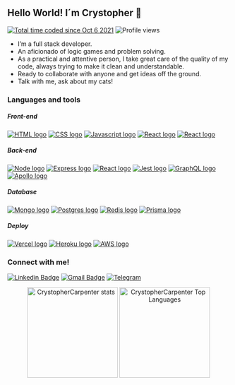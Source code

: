 ## Hello World! I´m Crystopher 👋

<p align="left"> 
  <a href="https://wakatime.com/@e1fd548b-4290-45a2-8ed2-6777f4cd2281"><img src="https://wakatime.com/badge/user/e1fd548b-4290-45a2-8ed2-6777f4cd2281.svg"            alt="Total time coded since Oct 6 2021" /></a>
  <img src="https://komarev.com/ghpvc/?username=CrystopherCarpenter-dev&color=blue" alt="Profile views">
</p>

<ul>
  <li>I’m a full stack developer. </li>
  <li>An aficionado of logic games and problem solving. </li>
  <li>As a practical and attentive person, I take great care of the quality of my code, always trying to make it clean and understandable.  </li>
  <li>Ready to collaborate with anyone and get ideas off the ground.  </li>
  <li>Talk with me, ask about my cats! </li>
</ul>  

### Languages and tools

  <div align="left">
  
 ##### Front-end
<a href="https://en.wikipedia.org/wiki/HTML5" title="HTML5"><img src="https://img.shields.io/badge/-HTML-&?style=for-the-badge&logo=html5&color=black" alt="HTML logo" /></a>
<a href="https://en.wikipedia.org/wiki/CSS" title="CSS3"><img src="https://img.shields.io/badge/-CSS-&?style=for-the-badge&logo=css3&color=black" alt="CSS logo" /></a>
<a href="https://www.javascript.com/" title="Javascript"><img src="https://img.shields.io/badge/-Javascript-&?style=for-the-badge&logo=javascript&color=black" alt="Javascript logo" /></a>
<a href="https://reactjs.org/" title="React"><img src="https://img.shields.io/badge/-react-&?style=for-the-badge&logo=react&color=black" alt="React logo" /></a>
  <a href="https://www.typescriptlang.org/" title="Typescript"><img src="https://img.shields.io/badge/-Typescript-&?style=for-the-badge&logo=typescript&color=black" alt="React logo" /></a>
  
  ##### Back-end</br>
<a href="https://nodejs.org/en/" title="NodeJS"><img src="https://img.shields.io/badge/-NodeJS-&?style=for-the-badge&logo=nodedotjs&color=black" alt="Node logo" /></a>
<a href="https://expressjs.com/" title="Express"><img src="https://img.shields.io/badge/-Express-&?style=for-the-badge&logo=express&color=black" alt="Express logo" /></a>
  <a href="https://www.typescriptlang.org/" title="Typescript"><img src="https://img.shields.io/badge/-Typescript-&?style=for-the-badge&logo=typescript&color=black" alt="React logo" /></a>
<a href="https://jestjs.io/" title="Jest"><img src="https://img.shields.io/badge/-Jest-&?style=for-the-badge&logo=jest&color=black" alt="Jest logo" /></a>
<a href="https://graphql.org/" title="GraphQL"><img src="https://img.shields.io/badge/-graphql-&?style=for-the-badge&logo=graphql&color=black" alt="GraphQL logo" /></a>
<a href="https://www.apollographql.com/" title="Apollo"><img src="https://img.shields.io/badge/-apollo graphql-&?style=for-the-badge&logo=apollographql&color=black" alt="Apollo logo" /></a>

  
  ##### Database</br>
<a href="https://www.mongodb.com/" title="Mongo"><img src="https://img.shields.io/badge/-MongoDB-&?style=for-the-badge&logo=mongodb&color=black" alt="Mongo logo" /></a>
<a href="https://www.postgresql.org/" title="Postgres"><img src="https://img.shields.io/badge/-PostgreSQL-&?style=for-the-badge&logo=postgresql&color=black" alt="Postgres logo" /></a>
  <a href="https://redis.io/" title="Redis"><img src="https://img.shields.io/badge/-redis-&?style=for-the-badge&logo=redis&color=black" alt="Redis logo" /></a>
  <a href="https://www.prisma.io/" title="Prisma"><img src="https://img.shields.io/badge/-prisma-&?style=for-the-badge&logo=prisma&color=black" alt="Prisma logo" /></a>


  ##### Deploy</br>
<a href="https://vercel.com/" title="Vercel"><img src="https://img.shields.io/badge/-Vercel-&?style=for-the-badge&logo=vercel&color=black" alt="Vercel logo" /></a>
<a href="https://www.heroku.com/" title="Heroku"><img src="https://img.shields.io/badge/-Heroku-&?style=for-the-badge&logo=heroku&color=black&logoColor=79589F" alt="Heroku logo" /></a>
  <a href="https://aws.amazon.com/free/?trk=e4d1a24a-13d1-4019-b365-e284fded1202&sc_channel=acquisition&sc_medium=ACQ-P|PS-GO|Brand|Desktop|SU|Core-Main|Core|BR|EN|Text&s_kwcid=AL!4422!3!454435137078!e!!g!!aws&ef_id=CjwKCAjw-8qVBhANEiwAfjXLrmIpJdIXPBLkjlioj5qutLBc-cdL2bfwrv0PrTMXS3qLSKFFDG15_BoCqOYQAvD_BwE:G:s&s_kwcid=AL!4422!3!454435137078!e!!g!!aws" title="AWS"><img src="https://img.shields.io/badge/-AWS-&?style=for-the-badge&logo=aws&color=black" alt="AWS logo" /></a>

</div>

### Connect with me!

[![Linkedin Badge](https://img.shields.io/badge/-LinkedIn-blue?style=for-the-badge&logo=Linkedin&logoColor=white&link=https://www.linkedin.com/in/crystophercarpenter/)](https://www.linkedin.com/in/crystophercarpenter/)
[![Gmail Badge](https://img.shields.io/badge/-Gmail-c14438?style=for-the-badge&logo=Gmail&logoColor=white&link=mailto:crystopher.stanley.carpenter@gmail.com)](mailto:crystopher.stanley.carpenter@gmail.com)
[![Telegram](https://img.shields.io/static/v1?style=for-the-badge&message=Telegram&color=26A5E4&logo=Telegram&logoColor=FFFFFF&label=)](https://t.me/crystophercarpenter)

<div align="center">
  <img height="205em" alt="CrystopherCarpenter stats" src="https://github-readme-stats.vercel.app/api?username=CrystopherCarpenter&show_icons=true&theme=github_dark&hide_border=true" />

  <img height="205em" alt="CrystopherCarpenter Top Languages" src="https://github-readme-stats.vercel.app/api/top-langs/?username=CrystopherCarpenter&show_icons=true&theme=github_dark&hide_border=true" />
</div>
